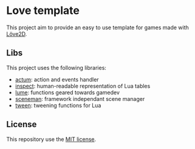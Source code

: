 # Love template

This project aim to provide an easy to use template for games made with  [Löve2D](https://love2d.org/).

## Libs
This project uses the following libraries: 
* [actum](https://github.com/loustak/actum): action and events handler
* [inspect](https://github.com/kikito/inspect.lua): human-readable representation of Lua tables 
* [lume](https://github.com/rxi/lume): functions geared towards gamedev
* [sceneman](https://github.com/loustak/sceneman): framework independant scene manager
* [tween](https://github.com/kikito/tween.lua): tweening functions for Lua

## License
This repository use the [MIT license](https://github.com/loustak/love-template/blob/master/License).
